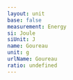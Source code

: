 ```yaml
---
layout: unit
base: false
measurement: Energy
si: Joule
siUnit: J
name: Goureau
unit: g
urlName: Goureau
ratio: undefined
---
```


